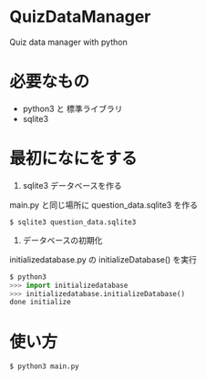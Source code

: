# QuizDataManager

Quiz data manager with python

# 必要なもの

- python3 と 標準ライブラリ
- sqlite3


# 最初になにをする

1. sqlite3 データベースを作る

main.py と同じ場所に question_data.sqlite3 を作る

```
$ sqlite3 question_data.sqlite3
```

1. データベースの初期化

initializedatabase.py の initializeDatabase() を実行

```py
$ python3
>>> import initializedatabase
>>> initializedatabase.initializeDatabase()
done initialize
```

# 使い方

```
$ python3 main.py
```

